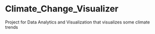 # Climate_Change_Visualizer
Project for Data Analytics and Visualization that visualizes some climate trends
